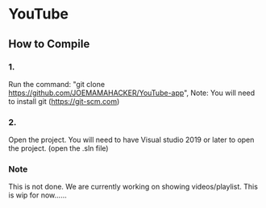 # YouTube
## How to Compile
### 1.
Run the command: "git clone https://github.com/JOEMAMAHACKER/YouTube-app", Note: You will need to install git (https://git-scm.com)
### 2.
Open the project. You will need to have Visual studio 2019 or later to open the project. (open the .sln file)

### Note
This is not done. We are currently working on showing videos/playlist. This is wip for now......
